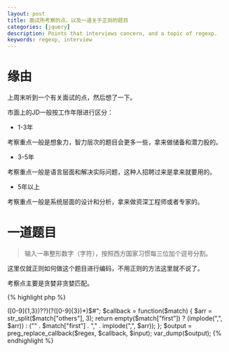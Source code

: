 ```yaml
---
layout: post
title: 面试所考察的点，以及一道关于正则的题目
categories: [jquery]
description: Points that interviews concern, and a topic of regexp.
keywords: regexp, interview
---
```

# 缘由

上周末听到一个有关面试的点，然后想了一下。

市面上的JD一般按工作年限进行区分：

* 1-3年

考察重点一般是想象力，智力层次的题目会更多一些，拿来做储备和潜力股的。

* 3-5年

考察重点一般是语言层面和解决实际问题，这种人招聘过来是拿来就要用的。

* 5年以上

考察重点一般是系统层面的设计和分析，拿来做资深工程师或者专家的。

# 一道题目

>输入一串整形数字（字符），按照西方国家习惯每三位加个逗号分割。

这里仅就正则如何做这个题目进行编码，不用正则的方法这里就不说了。

考察点主要是贪婪非贪婪匹配。

{% highlight php %}
<?php

require_once "../vendor/autoload.php";

$input = "12345678";

$regex = "#^(?<first>([0-9]{1,3})??)(?<others>([0-9]{3})*)$#";

$callback = function($match) {
    $arr = str_split($match["others"], 3);
    return empty($match["first"]) ? (implode(",", $arr)) : ("" . $match["first"] . "," . implode(",", $arr));
};

$output = preg_replace_callback($regex, $callback, $input);

var_dump($output);
{% endhighlight %}
